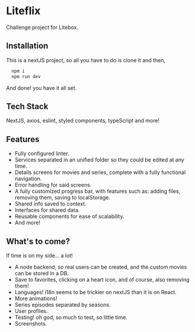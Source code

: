 
# Liteflix

Challenge project for Litebox.





## Installation

This is a nextJS project, so all you have to do is clone it and then,

```bash
  npm i
  npm run dev
```

And done! you have it all set.
    
## Tech Stack

NextJS, axios, eslint, styled components, typeScript and more!



## Features

- Fully configured linter.
- Services separated in an unified folder so they could be edited at any time.
- Details screens for movies and series, complete with a fully functional navigation.
- Error handling for said screens.
- A fully customized progress bar, with features such as: adding files, removing them, saving to localStorage.
- Shared info saved to context.
- Interfaces for shared data.
- Reusable components for ease of scalability.
- And more!


## What's to come?

If time is on my side... a lot! 
- A node backend, so real users can be created, and the custom movies can be stored in a DB.
- Save to favorites, clicking on a heart icon, and of course, also removing them!
- Languages! i18n seems to be trickier on nextJS than it is on React.
- More animations!
- Series episodes separated by seasons.
- User profiles.
- Testing! oh god, so much to test, so little time.
- Screenshots.